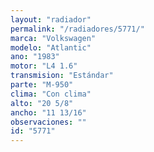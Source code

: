 ```yaml
---
layout: "radiador"
permalink: "/radiadores/5771/"
marca: "Volkswagen"
modelo: "Atlantic"
ano: "1983"
motor: "L4 1.6"
transmision: "Estándar"
parte: "M-950"
clima: "Con clima"
alto: "20 5/8"
ancho: "11 13/16"
observaciones: ""
id: "5771"
---
```


